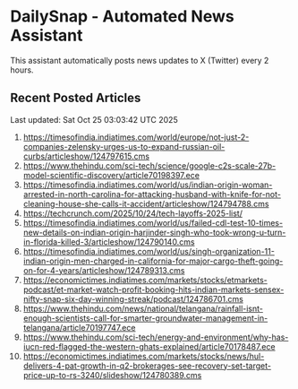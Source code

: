 # DailySnap - Automated News Assistant

This assistant automatically posts news updates to X (Twitter) every 2 hours.

## Recent Posted Articles

Last updated: Sat Oct 25 03:03:42 UTC 2025

1. https://timesofindia.indiatimes.com/world/europe/not-just-2-companies-zelensky-urges-us-to-expand-russian-oil-curbs/articleshow/124797615.cms
2. https://www.thehindu.com/sci-tech/science/google-c2s-scale-27b-model-scientific-discovery/article70198397.ece
3. https://timesofindia.indiatimes.com/world/us/indian-origin-woman-arrested-in-north-carolina-for-attacking-husband-with-knife-for-not-cleaning-house-she-calls-it-accident/articleshow/124794788.cms
4. https://techcrunch.com/2025/10/24/tech-layoffs-2025-list/
5. https://timesofindia.indiatimes.com/world/us/failed-cdl-test-10-times-new-details-on-indian-origin-harjinder-singh-who-took-wrong-u-turn-in-florida-killed-3/articleshow/124790140.cms
6. https://timesofindia.indiatimes.com/world/us/singh-organization-11-indian-origin-men-charged-in-california-for-major-cargo-theft-going-on-for-4-years/articleshow/124789313.cms
7. https://economictimes.indiatimes.com/markets/stocks/etmarkets-podcast/et-market-watch-profit-booking-hits-indian-markets-sensex-nifty-snap-six-day-winning-streak/podcast/124786701.cms
8. https://www.thehindu.com/news/national/telangana/rainfall-isnt-enough-scientists-call-for-smarter-groundwater-management-in-telangana/article70197747.ece
9. https://www.thehindu.com/sci-tech/energy-and-environment/why-has-iucn-red-flagged-the-western-ghats-explained/article70178487.ece
10. https://economictimes.indiatimes.com/markets/stocks/news/hul-delivers-4-pat-growth-in-q2-brokerages-see-recovery-set-target-price-up-to-rs-3240/slideshow/124780389.cms
